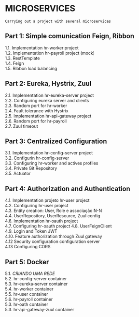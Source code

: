 # MICROSERVICES

    Carrying out a project with several microservices

## Part 1: Simple comunication Feign, Ribbon  

1.1. Implementation hr-worker project  
1.2. Implementation hr-payroll project (mock)  
1.3. RestTemplate  
1.4. Feign  
1.5. Ribbon load balancing  

## Part 2: Eureka, Hystrix, Zuul  

2.1. Implementation hr-eureka-server project  
2.2. Configuring eureka server and clients  
2.3. Random port for hr-worker  
2.4. Fault tolerance with Hystrix  
2.5. Implementation hr-api-gateway project  
2.6. Random port for hr-payroll  
2.7. Zuul timeout  

## Part 3: Centralized Configuration  

3.1. Implementation hr-config-server project  
3.2. Configurin hr-config-server   
3.3. Configuring hr-worker and actives profiles  
3.4. Private Git Repository  
3.5. Actuator  


## Part 4: Authorization and Authentication  

4.1. Implementation projeto hr-user project  
4.2. Configuring hr-user project  
4.3. Entity creation: User, Role e associação N-N  
4.4. UserRepository, UserResource, Zuul config  
4.6. Implementation hr-oauth project  
4.7. Configuring hr-oauth project
4.8. UserFeignClient  
4.9. Login and Token JWT  
4.10. Feature authorization through Zuul gateway  
4.12 Security configuration configuration server  
4.13 Configuring CORS  

## Part 5: Docker

5.1. *CRIANDO UMA REDE*  
5.2. hr-config-server container  
5.3. hr-eureka-server container  
5.4. hr-worker container  
5.5. hr-user container  
5.6. hr-payroll container  
5.3. hr-oath container  
5.3. hr-api-gateway-zuul container  

